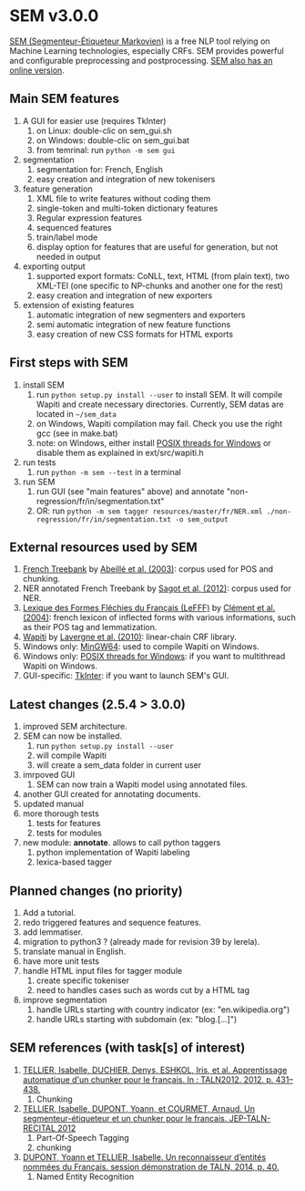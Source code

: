 # SEM v3.0.0
[SEM (Segmenteur-Étiqueteur Markovien)](http://www.lattice.cnrs.fr/sites/itellier/SEM.html) is a free NLP tool relying on Machine Learning technologies, especially CRFs. SEM provides powerful and configurable preprocessing and postprocessing. [SEM also has an online version](http://apps.lattice.cnrs.fr/sem/index).

## Main SEM features
1. A GUI for easier use (requires TkInter)
   1. on Linux: double-clic on sem_gui.sh
   2. on Windows: double-clic on sem_gui.bat
   3. from temrinal: run ```python -m sem gui```
2. segmentation
   1. segmentation for: French, English
   2. easy creation and integration of new tokenisers
3. feature generation
   1. XML file to write features without coding them
   2. single-token and multi-token dictionary features
   3. Regular expression features
   4. sequenced features
   5. train/label mode
   6. display option for features that are useful for generation, but not needed in output
4. exporting output
   1. supported export formats: CoNLL, text, HTML (from plain text), two XML-TEI (one specific to NP-chunks and another one for the rest)
   2. easy creation and integration of new exporters
5. extension of existing features
   1. automatic integration of new segmenters and exporters
   2. semi automatic integration of new feature functions
   3. easy creation of new CSS formats for HTML exports

## First steps with SEM
1. install SEM
   1. run ```python setup.py install --user``` to install SEM. It will compile Wapiti and create necessary directories. Currently, SEM datas are located in ```~/sem_data```
   2. on Windows, Wapiti compilation may fail. Check you use the right gcc (see in make.bat)
   3. note: on Windows, either install [POSIX threads for Windows](https://sourceforge.net/p/pthreads4w/wiki/Home/) or disable them as explained in ext/src/wapiti.h
2. run tests
   1. run ```python -m sem --test``` in a terminal
3. run SEM
   1. run GUI (see "main features" above) and annotate "non-regression/fr/in/segmentation.txt"
   2. OR: run ```python -m sem tagger resources/master/fr/NER.xml ./non-regression/fr/in/segmentation.txt -o sem_output```

## External resources used by SEM
1. [French Treebank](http://www.llf.cnrs.fr/fr/Gens/Abeille/French-Treebank-fr.php) by [Abeillé et al. (2003)](http://link.springer.com/chapter/10.1007%2F978-94-010-0201-1_10): corpus used for POS and chunking.
2. NER annotated French Treebank by [Sagot et al. (2012)](https://halshs.archives-ouvertes.fr/file/index/docid/703108/filename/taln12ftbne.pdf): corpus used for NER.
3. [Lexique des Formes Fléchies du Français (LeFFF)](http://alpage.inria.fr/~sagot/lefff.html) by [Clément et al. (2004)](http://www.labri.fr/perso/clement/lefff/public/lrec04ClementLangSagot-1.0.pdf): french lexicon of inflected forms with various informations, such as their POS tag and lemmatization.
4. [Wapiti](http://wapiti.limsi.fr) by [Lavergne et al. (2010)](http://www.aclweb.org/anthology/P10-1052): linear-chain CRF library.
5. Windows only: [MinGW64](https://sourceforge.net/projects/mingw-w64/?source=navbar): used to compile Wapiti on Windows.
6. Windows only: [POSIX threads for Windows](https://sourceforge.net/p/pthreads4w/wiki/Home/): if you want to multithread Wapiti on Windows.
7. GUI-specific: [TkInter](https://wiki.python.org/moin/TkInter): if you want to launch SEM's GUI.

## Latest changes (2.5.4 > 3.0.0)
1. improved SEM architecture.
2. SEM can now be installed.
   1. run ```python setup.py install --user```
   2. will compile Wapiti
   3. will create a sem_data folder in current user
3. imrpoved GUI
   1. SEM can now train a Wapiti model using annotated files.
4. another GUI created for annotating documents.
5. updated manual
6. more thorough tests
   1. tests for features
   2. tests for modules
7. new module: __annotate__. allows to call python taggers
   1. python implementation of Wapiti labeling
   2. lexica-based tagger

## Planned changes (no priority)
1. Add a tutorial.
2. redo triggered features and sequence features.
3. add lemmatiser.
4. migration to python3 ? (already made for revision 39 by lerela).
5. translate manual in English.
6. have more unit tests
7. handle HTML input files for tagger module
   1. create specific tokeniser
   2. need to handles cases such as words cut by a HTML tag
8. improve segmentation
   1. handle URLs starting with country indicator (ex: "en.wikipedia.org")
   2. handle URLs starting with subdomain (ex: "blog.[...]")

## SEM references (with task[s] of interest)
1. [TELLIER, Isabelle, DUCHIER, Denys, ESHKOL, Iris, et al. Apprentissage automatique d'un chunker pour le français. In : TALN2012. 2012. p. 431–438.](https://hal.archives-ouvertes.fr/hal-01174591/document)
   1. Chunking
2. [TELLIER, Isabelle, DUPONT, Yoann, et COURMET, Arnaud. Un segmenteur-étiqueteur et un chunker pour le français. JEP-TALN-RECITAL 2012](http://anthology.aclweb.org/F/F12/F12-5.pdf#page=27)
   1. Part-Of-Speech Tagging
   2. chunking
3. [DUPONT, Yoann et TELLIER, Isabelle. Un reconnaisseur d’entités nommées du Français. session démonstration de TALN, 2014, p. 40.](http://www.aclweb.org/anthology/F/F14/F14-3.pdf#page=42)
   1. Named Entity Recognition
